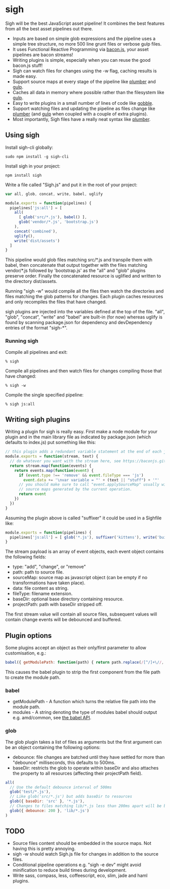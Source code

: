 # sigh

Sigh will be the best JavaScript asset pipeline! It combines the best features from all the best asset pipelines out there.

* Inputs are based on simple glob expressions and the pipeline uses a simple tree structure, no more 500 line grunt files or verbose gulp files.
* It uses Functional Reactive Programming via [bacon.js](https://baconjs.github.io/), your asset pipelines are bacon streams!
* Writing plugins is simple, especially when you can reuse the good bacon.js stuff!
* Sigh can watch files for changes using the -w flag, caching results is made easy.
* Support source maps at every stage of the pipeline like [plumber][plumber] and [gulp][gulp].
* Caches all data in memory where possible rather than the filesystem like [gulp][gulp].
* Easy to write plugins in a small number of lines of code like [gobble][gobble].
* Support watching files and updating the pipeline as files change like [plumber][plumber] (and [gulp][gulp] when coupled with a couple of extra plugins).
* Most importantly, Sigh files have a really neat syntax like [plumber][plumber].

[plumber]: https://github.com/plumberjs/plumber
[gobble]: https://github.com/gobblejs/gobble
[gulp]: https://github.com/gulpjs/gulp

## Using sigh

Install sigh-cli globally:
```
sudo npm install -g sigh-cli
```

Install sigh in your project:
```
npm install sigh
```

Write a file called "Sigh.js" and put it in the root of your project:
```javascript
var all, glob, concat, write, babel, uglify

module.exports = function(pipelines) {
  pipelines['js:all'] = [
    all(
      [ glob('src/*.js'), babel() ],
      glob('vendor/*.js', 'bootstrap.js')
    ),
    concat('combined'),
    uglify(),
    write('dist/assets')
  ]
}
```
This pipeline would glob files matching src/\*.js and transpile them with babel, then concatenate that output together with the files matching vendor/\*.js followed by 'bootstrap.js' as the "all" and "glob" plugins preserve order. Finally the concatenated resource is uglified and written to the directory dist/assets.

Running "sigh -w" would compile all the files then watch the directories and files matching the glob patterns for changes. Each plugin caches resources and only recompiles the files that have changed.

sigh plugins are injected into the variables defined at the top of the file. "all", "glob", "concat", "write" and "babel" are built-in (for now) whereas uglify is found by scanning package.json for dependency and devDependency entries of the format "sigh-\*".

### Running sigh

Compile all pipelines and exit:
```shell
% sigh
```

Compile all pipelines and then watch files for changes compiling those that have changed:
```
% sigh -w
```

Compile the single specified pipeline:
```
% sigh js:all
```

## Writing sigh plugins

Writing a plugin for sigh is really easy. First make a node module for your plugin and in the main library file as indicated by package.json (which defaults to index.js) put something like this:

```javascript
// this plugin adds a redundant variable statement at the end of each javascript file
module.exports = function(stream, text) {
  // do whatever you want with the stream here, see https://baconjs.github.io/
  return stream.map(function(events) {
    return events.map(function(event) {
      if (event.type !== 'remove' && event.fileType === 'js')
        event.data += '\nvar variable = "' + (text || "stuff") + '"'
      // you should make sure to call "event.applySourceMap" usually with
      // source maps generated by the current operation.
      return event
    })
  })
}
```

Assuming the plugin above is called "suffixer" it could be used in a Sighfile like:
```javascript
module.exports = function(pipelines) {
  pipelines['js:all'] = [ glob('*.js'), suffixer('kittens'), write('build') ]
}
```

The stream payload is an array of event objects, each event object contains the following fields:
  * type: "add", "change", or "remove"
  * path: path to source file.
  * sourceMap: source map as javascript object (can be empty if no transformations have taken place).
  * data: file content as string.
  * fileType: filename extension.
  * baseDir: optional base directory containing resource.
  * projectPath: path with baseDir stripped off.

The first stream value will contain all source files, subsequent values will contain change events will be debounced and buffered.

## Plugin options

Some plugins accept an object as their only/first parameter to allow customisation, e.g.:

```javascript
babel({ getModulePath: function(path) { return path.replace(/[^/]+\//, '') })
```
This causes the babel plugin to strip the first component from the file path to create the module path.

### babel

* getModulePath - A function which turns the relative file path into the module path.
* modules - A string denoting the type of modules babel should output e.g. amd/common, see [the babel API](https://babeljs.io/docs/usage/options/).

### glob

The glob plugin takes a list of files as arguments but the first argument can be an object containing the following options:
  * debounce: file changes are batched until they have settled for more than "debounce" milliseconds, this defaults to 500ms.
  * baseDir: restricts the glob to operate within baseDir and also attaches the property to all resources (affecting their projectPath field).

```javascript
all(
  // Use the default debounce interval of 500ms
  glob('test/*.js'),
  // Like glob('src/*.js') but adds baseDir to resources
  glob({ baseDir: 'src' }, '*.js'),
  // Changes to files matching lib/*.js less than 200ms apart will be buffered together
  glob({ debounce: 200 }, 'lib/*.js')
)
```

## TODO

* Source files content should be embedded in the source maps. Not having this is pretty annoying.
* sigh -w should watch Sigh.js file for changes in addition to the source files.
* Conditional pipeline operations e.g. "sigh -e dev" might avoid minification to reduce build times during development.
* Write sass, compass, less, coffeescript, eco, slim, jade and haml plugins.

